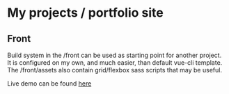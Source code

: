 # My projects / portfolio site
    
## Front    
Build system in the /front can be used as starting point for another project. 
It is configured on my own, and much easier, than default vue-cli template.
The /front/assets also contain grid/flexbox sass scripts that may be useful.

Live demo can be found [here](https://yenesey.github.io)